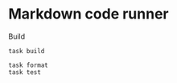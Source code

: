 # Markdown code runner

Build

```shell
task build
```

``` shell name=test
task format
task test
```
